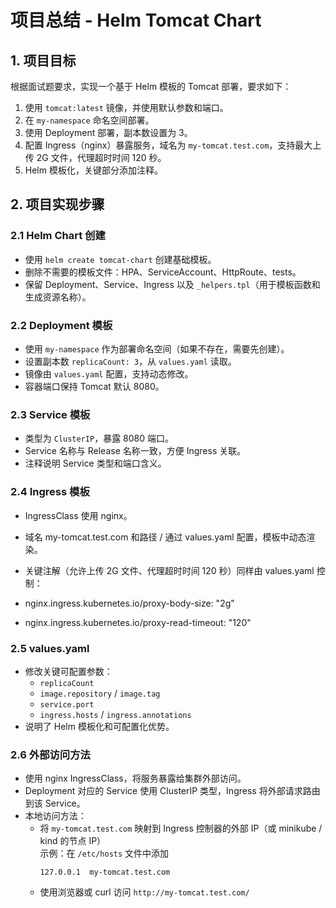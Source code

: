 # 项目总结 - Helm Tomcat Chart

## 1. 项目目标
根据面试题要求，实现一个基于 Helm 模板的 Tomcat 部署，要求如下：
1. 使用 `tomcat:latest` 镜像，并使用默认参数和端口。
2. 在 `my-namespace` 命名空间部署。
3. 使用 Deployment 部署，副本数设置为 3。
4. 配置 Ingress（nginx）暴露服务，域名为 `my-tomcat.test.com`，支持最大上传 2G 文件，代理超时时间 120 秒。
5. Helm 模板化，关键部分添加注释。


## 2. 项目实现步骤

### 2.1 Helm Chart 创建
- 使用 `helm create tomcat-chart` 创建基础模板。
- 删除不需要的模板文件：HPA、ServiceAccount、HttpRoute、tests。
- 保留 Deployment、Service、Ingress 以及 `_helpers.tpl`（用于模板函数和生成资源名称）。

### 2.2 Deployment 模板
- 使用 `my-namespace` 作为部署命名空间（如果不存在，需要先创建）。
- 设置副本数 `replicaCount: 3`，从 `values.yaml` 读取。
- 镜像由 `values.yaml` 配置，支持动态修改。
- 容器端口保持 Tomcat 默认 8080。

### 2.3 Service 模板
- 类型为 `ClusterIP`，暴露 8080 端口。
- Service 名称与 Release 名称一致，方便 Ingress 关联。
- 注释说明 Service 类型和端口含义。

### 2.4 Ingress 模板
- IngressClass 使用 nginx。

- 域名 my-tomcat.test.com 和路径 / 通过 values.yaml 配置，模板中动态渲染。

- 关键注解（允许上传 2G 文件、代理超时时间 120 秒）同样由 values.yaml 控制：

- nginx.ingress.kubernetes.io/proxy-body-size: "2g"

- nginx.ingress.kubernetes.io/proxy-read-timeout: "120"


### 2.5 values.yaml
- 修改关键可配置参数：
  - `replicaCount`
  - `image.repository` / `image.tag`
  - `service.port`
  - `ingress.hosts` / `ingress.annotations`
- 说明了 Helm 模板化和可配置化优势。

### 2.6 外部访问方法
- 使用 nginx IngressClass，将服务暴露给集群外部访问。
- Deployment 对应的 Service 使用 ClusterIP 类型，Ingress 将外部请求路由到该 Service。
- 本地访问方法：
  - 将 `my-tomcat.test.com` 映射到 Ingress 控制器的外部 IP（或 minikube / kind 的节点 IP）  
    示例：在 `/etc/hosts` 文件中添加  
    ```
    127.0.0.1  my-tomcat.test.com
    ```
  - 使用浏览器或 curl 访问 `http://my-tomcat.test.com/`




